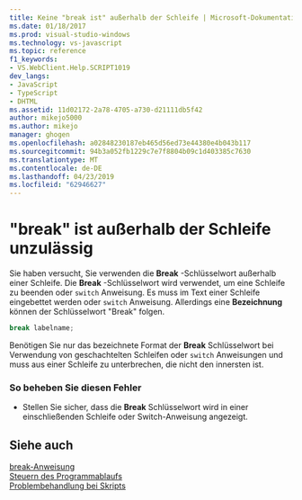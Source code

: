 ```yaml
---
title: Keine "break ist" außerhalb der Schleife | Microsoft-Dokumentation
ms.date: 01/18/2017
ms.prod: visual-studio-windows
ms.technology: vs-javascript
ms.topic: reference
f1_keywords:
- VS.WebClient.Help.SCRIPT1019
dev_langs:
- JavaScript
- TypeScript
- DHTML
ms.assetid: 11d02172-2a78-4705-a730-d21111db5f42
author: mikejo5000
ms.author: mikejo
manager: ghogen
ms.openlocfilehash: a02848230187eb465d56ed73e44380e4b043b117
ms.sourcegitcommit: 94b3a052fb1229c7e7f8804b09c1d403385c7630
ms.translationtype: MT
ms.contentlocale: de-DE
ms.lasthandoff: 04/23/2019
ms.locfileid: "62946627"
---
```

# <a name="cant-have-break-outside-of-loop"></a>"break" ist außerhalb der Schleife unzulässig
Sie haben versucht, Sie verwenden die **Break** -Schlüsselwort außerhalb einer Schleife. Die **Break** -Schlüsselwort wird verwendet, um eine Schleife zu beenden oder `switch` Anweisung. Es muss im Text einer Schleife eingebettet werden oder `switch` Anweisung. Allerdings eine **Bezeichnung** können der Schlüsselwort "Break" folgen.  
  
```js
break labelname;  
```  
  
 Benötigen Sie nur das bezeichnete Format der **Break** Schlüsselwort bei Verwendung von geschachtelten Schleifen oder `switch` Anweisungen und muss aus einer Schleife zu unterbrechen, die nicht den innersten ist.  
  
### <a name="to-correct-this-error"></a>So beheben Sie diesen Fehler  
  
- Stellen Sie sicher, dass die **Break** Schlüsselwort wird in einer einschließenden Schleife oder Switch-Anweisung angezeigt.  
  
## <a name="see-also"></a>Siehe auch  
 [break-Anweisung](../../javascript/reference/break-statement-javascript.md)   
 [Steuern des Programmablaufs](../../javascript/controlling-program-flow-javascript.md)   
 [Problembehandlung bei Skripts](../../javascript/advanced/troubleshooting-your-scripts-javascript.md)